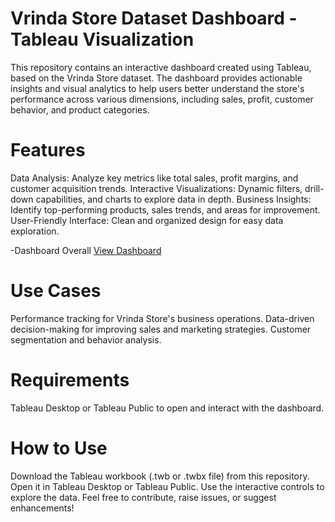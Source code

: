 # Vrinda Store Dataset Dashboard - Tableau Visualization
This repository contains an interactive dashboard created using Tableau, based on the Vrinda Store dataset. The dashboard provides actionable insights and visual analytics to help users better understand the store's performance across various dimensions, including sales, profit, customer behavior, and product categories.

# Features
Data Analysis: Analyze key metrics like total sales, profit margins, and customer acquisition trends.
Interactive Visualizations: Dynamic filters, drill-down capabilities, and charts to explore data in depth.
Business Insights: Identify top-performing products, sales trends, and areas for improvement.
User-Friendly Interface: Clean and organized design for easy data exploration.

-Dashboard Overall <a href ="https://github.com/Harshavladimir/Vrinda_Store_Dashboard-Using-Tableau/blob/main/Screenshot%202025-01-26%20202728.jpg">View Dashboard </a>

# Use Cases
Performance tracking for Vrinda Store's business operations.
Data-driven decision-making for improving sales and marketing strategies.
Customer segmentation and behavior analysis.

# Requirements
Tableau Desktop or Tableau Public to open and interact with the dashboard.

# How to Use
Download the Tableau workbook (.twb or .twbx file) from this repository.
Open it in Tableau Desktop or Tableau Public.
Use the interactive controls to explore the data.
Feel free to contribute, raise issues, or suggest enhancements!
